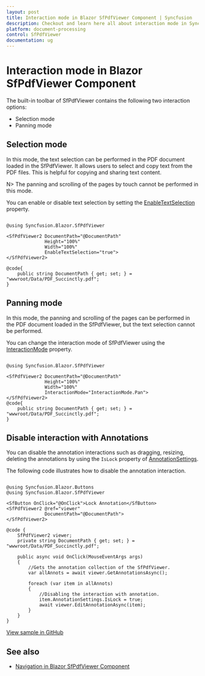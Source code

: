 ```yaml
---
layout: post
title: Interaction mode in Blazor SfPdfViewer Component | Syncfusion
description: Checkout and learn here all about interaction mode in Syncfusion Blazor SfPdfViewer component and more.
platform: document-processing
control: SfPdfViewer
documentation: ug
---
```


# Interaction mode in Blazor SfPdfViewer Component

The built-in toolbar of SfPdfViewer contains the following two interaction options:

* Selection mode
* Panning mode

## Selection mode

In this mode, the text selection can be performed in the PDF document loaded in the SfPdfViewer. It allows users to select and copy text from the PDF files. This is helpful for copying and sharing text content.

N> The panning and scrolling of the pages by touch cannot be performed in this mode.

You can enable or disable text selection by setting the [EnableTextSelection](https://help.syncfusion.com/cr/blazor/Syncfusion.Blazor.SfPdfViewer.PdfViewerBase.html#Syncfusion_Blazor_SfPdfViewer_PdfViewerBase_EnableTextSelection) property.

```cshtml

@using Syncfusion.Blazor.SfPdfViewer

<SfPdfViewer2 DocumentPath="@DocumentPath"
              Height="100%"
              Width="100%"
              EnableTextSelection="true">
</SfPdfViewer2>

@code{
    public string DocumentPath { get; set; } = "wwwroot/Data/PDF_Succinctly.pdf";
}
```

## Panning mode

In this mode, the panning and scrolling of the pages can be performed in the PDF document loaded in the SfPdfViewer, but the text selection cannot be performed.

You can change the interaction mode of SfPdfViewer using the [InteractionMode](https://help.syncfusion.com/cr/blazor/Syncfusion.Blazor.SfPdfViewer.PdfViewerBase.html#Syncfusion_Blazor_SfPdfViewer_PdfViewerBase_InteractionMode) property.

```cshtml

@using Syncfusion.Blazor.SfPdfViewer

<SfPdfViewer2 DocumentPath="@DocumentPath"
              Height="100%"
              Width="100%"
              InteractionMode="InteractionMode.Pan">
</SfPdfViewer2>
@code{
    public string DocumentPath { get; set; } = "wwwroot/Data/PDF_Succinctly.pdf";
}

```
## Disable interaction with Annotations

You can disable the annotation interactions such as dragging, resizing, deleting the annotations by using the `IsLock` property of [AnnotationSettings](https://help.syncfusion.com/cr/blazor/Syncfusion.Blazor.SfPdfViewer.PdfViewerBase.html#Syncfusion_Blazor_SfPdfViewer_PdfViewerBase_AnnotationSettings).

The following code illustrates how to disable the annotation interaction.

```cshtml

@using Syncfusion.Blazor.Buttons
@using Syncfusion.Blazor.SfPdfViewer

<SfButton OnClick="@OnClick">Lock Annotation</SfButton>
<SfPdfViewer2 @ref="viewer"
              DocumentPath="@DocumentPath">
</SfPdfViewer2>

@code {
    SfPdfViewer2 viewer;
    private string DocumentPath { get; set; } = "wwwroot/Data/PDF_Succinctly.pdf";

    public async void OnClick(MouseEventArgs args)
    {
        //Gets the annotation collection of the SfPdfViewer.
        var allAnnots = await viewer.GetAnnotationsAsync();

        foreach (var item in allAnnots)
        {
            //Disabling the interaction with annotation.
            item.AnnotationSettings.IsLock = true;
            await viewer.EditAnnotationAsync(item);
        }
    }
}

```

[View sample in GitHub](https://github.com/SyncfusionExamples/blazor-pdf-viewer-examples/tree/master/Annotations/FAQs/Lock_annotations)

## See also

* [Navigation in Blazor SfPdfViewer Component](./navigation)